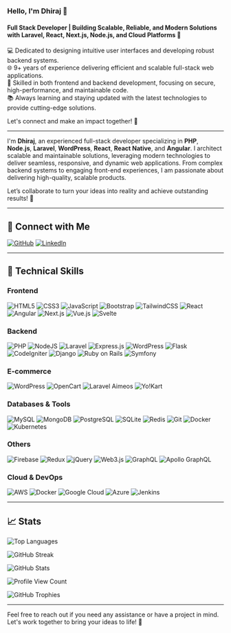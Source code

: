 ### **Hello, I'm Dhiraj 👋**  
#### Full Stack Developer | Building Scalable, Reliable, and Modern Solutions with **Laravel**, **React**, **Next.js**, **Node.js**, and **Cloud Platforms** 🚀

💻 Dedicated to designing intuitive user interfaces and developing robust backend systems.  
🌐 9+ years of experience delivering efficient and scalable full-stack web applications.  
🔧 Skilled in both frontend and backend development, focusing on secure, high-performance, and maintainable code.  
📚 Always learning and staying updated with the latest technologies to provide cutting-edge solutions.

Let's connect and make an impact together! 💬

---

I'm **Dhiraj**, an experienced full-stack developer specializing in **PHP**, **Node.js**, **Laravel**, **WordPress**, **React**, **React Native**, and **Angular**. I architect scalable and maintainable solutions, leveraging modern technologies to deliver seamless, responsive, and dynamic web applications. From complex backend systems to engaging front-end experiences, I am passionate about delivering high-quality, scalable products.

Let’s collaborate to turn your ideas into reality and achieve outstanding results! 🌟

---

## :wave: **Connect with Me**  
[![GitHub](https://img.shields.io/badge/GitHub-%23121011.svg?style=for-the-badge&logo=github&logoColor=white)](https://github.com/dhiraj-nishthatechnosoft) [![LinkedIn](https://img.shields.io/badge/LinkedIn-%230A66C2.svg?style=for-the-badge&logo=linkedin&logoColor=white)](https://www.linkedin.com/in/dhiraj-mehta/)

---

## :briefcase: **Technical Skills**

### **Frontend**  
![HTML5](https://img.shields.io/badge/html5-%23E34F26.svg?style=for-the-badge&logo=html5&logoColor=white) 
![CSS3](https://img.shields.io/badge/css3-%231572B6.svg?style=for-the-badge&logo=css3&logoColor=white) 
![JavaScript](https://img.shields.io/badge/javascript-%23323330.svg?style=for-the-badge&logo=javascript&logoColor=%23F7DF1E) 
![Bootstrap](https://img.shields.io/badge/bootstrap-%238511FA.svg?style=for-the-badge&logo=bootstrap&logoColor=white) 
![TailwindCSS](https://img.shields.io/badge/tailwindcss-%2338B2AC.svg?style=for-the-badge&logo=tailwind-css&logoColor=white) 
![React](https://img.shields.io/badge/react-%2320232a.svg?style=for-the-badge&logo=react&logoColor=%2361DAFB) 
![Angular](https://img.shields.io/badge/angular-%23E23237.svg?style=for-the-badge&logo=angularjs&logoColor=white) 
![Next.js](https://img.shields.io/badge/next.js-%23000000.svg?style=for-the-badge&logo=nextdotjs&logoColor=white) 
![Vue.js](https://img.shields.io/badge/vuejs-%2335495e.svg?style=for-the-badge&logo=vue-dot-js&logoColor=%234FC08D) 
![Svelte](https://img.shields.io/badge/svelte-%23FF3E00.svg?style=for-the-badge&logo=svelte&logoColor=white)

### **Backend**  
![PHP](https://img.shields.io/badge/php-%23777BB4.svg?style=for-the-badge&logo=php&logoColor=white) 
![NodeJS](https://img.shields.io/badge/node.js-6DA55F?style=for-the-badge&logo=node.js&logoColor=white) 
![Laravel](https://img.shields.io/badge/laravel-%23FF2D20.svg?style=for-the-badge&logo=laravel&logoColor=white) 
![Express.js](https://img.shields.io/badge/express.js-%23404d59.svg?style=for-the-badge&logo=express&logoColor=%2361DAFB) 
![WordPress](https://img.shields.io/badge/WordPress-%23117AC9.svg?style=for-the-badge&logo=WordPress&logoColor=white) 
![Flask](https://img.shields.io/badge/flask-%23000000.svg?style=for-the-badge&logo=flask&logoColor=white) 
![CodeIgniter](https://img.shields.io/badge/CodeIgniter-%23EF4223.svg?style=for-the-badge&logo=CodeIgniter&logoColor=white) 
![Django](https://img.shields.io/badge/django-%23092E20.svg?style=for-the-badge&logo=django&logoColor=white) 
![Ruby on Rails](https://img.shields.io/badge/ruby%20on%20rails-%23CC0000.svg?style=for-the-badge&logo=ruby-on-rails&logoColor=white) 
![Symfony](https://img.shields.io/badge/symfony-%23000000.svg?style=for-the-badge&logo=symfony&logoColor=white)

### **E-commerce**  
![WordPress](https://img.shields.io/badge/WordPress-%23117AC9.svg?style=for-the-badge&logo=WordPress&logoColor=white) 
![OpenCart](https://img.shields.io/badge/OpenCart-%2317A2B8.svg?style=for-the-badge&logo=opencart&logoColor=white) 
![Laravel Aimeos](https://img.shields.io/badge/Laravel%20Aimeos-%23FF2D20.svg?style=for-the-badge&logo=laravel&logoColor=white) 
![Yo!Kart](https://img.shields.io/badge/Yo!Kart-%23FF2D20.svg?style=for-the-badge&logo=yokart&logoColor=white)

### **Databases & Tools**  
![MySQL](https://img.shields.io/badge/MySQL-%234479A1.svg?style=for-the-badge&logo=mysql&logoColor=white) 
![MongoDB](https://img.shields.io/badge/MongoDB-%2347A248.svg?style=for-the-badge&logo=mongodb&logoColor=white) 
![PostgreSQL](https://img.shields.io/badge/PostgreSQL-%23336791.svg?style=for-the-badge&logo=postgresql&logoColor=white) 
![SQLite](https://img.shields.io/badge/sqlite-%2307405e.svg?style=for-the-badge&logo=sqlite&logoColor=white) 
![Redis](https://img.shields.io/badge/redis-%23DC382D.svg?style=for-the-badge&logo=redis&logoColor=white) 
![Git](https://img.shields.io/badge/git-%23F1502F.svg?style=for-the-badge&logo=git&logoColor=white) 
![Docker](https://img.shields.io/badge/docker-%232496ED.svg?style=for-the-badge&logo=docker&logoColor=white) 
![Kubernetes](https://img.shields.io/badge/kubernetes-%23326ce5.svg?style=for-the-badge&logo=kubernetes&logoColor=white)

### **Others**  
![Firebase](https://img.shields.io/badge/firebase-%23FFCA28.svg?style=for-the-badge&logo=firebase&logoColor=white) 
![Redux](https://img.shields.io/badge/redux-%23593d88.svg?style=for-the-badge&logo=redux&logoColor=white) 
![jQuery](https://img.shields.io/badge/jquery-%230769AD.svg?style=for-the-badge&logo=jquery&logoColor=white) 
![Web3.js](https://img.shields.io/badge/web3.js-F16822?style=for-the-badge&logo=web3.js&logoColor=white) 
![GraphQL](https://img.shields.io/badge/graphql-%23E10098.svg?style=for-the-badge&logo=graphql&logoColor=white) 
![Apollo GraphQL](https://img.shields.io/badge/apollo%20graphql-311C87?style=for-the-badge&logo=apollo-graphql&logoColor=white)

### **Cloud & DevOps**  
![AWS](https://img.shields.io/badge/AWS-%23FF9900.svg?style=for-the-badge&logo=amazon-aws&logoColor=white) 
![Docker](https://img.shields.io/badge/docker-%230db7ed.svg?style=for-the-badge&logo=docker&logoColor=white) 
![Google Cloud](https://img.shields.io/badge/GoogleCloud-%234285F4.svg?style=for-the-badge&logo=google-cloud&logoColor=white) 
![Azure](https://img.shields.io/badge/azure-%230072C6.svg?style=for-the-badge&logo=microsoft-azure&logoColor=white) 
![Jenkins](https://img.shields.io/badge/jenkins-%232C5263.svg?style=for-the-badge&logo=jenkins&logoColor=white)

---

## :chart_with_upwards_trend: **Stats**
![Top Languages](https://github-readme-stats.vercel.app/api/top-langs?username=dhiraj-nishthatechnosoft&show_icons=true&locale=en&layout=compact&theme=tokyonight)

![GitHub Streak](https://github-readme-streak-stats.herokuapp.com/?user=dhiraj-nishthatechnosoft&theme=tokyonight)

![GitHub Stats](https://github-readme-stats.vercel.app/api?username=dhiraj-nishthatechnosoft&show_icons=true&locale=en&theme=tokyonight)

![Profile View Count](https://komarev.com/ghpvc/?username=dhiraj-nishthatechnosoft)

![GitHub Trophies](https://github-profile-trophy.vercel.app/?username=dhiraj-nishthatechnosoft&theme=tokyonight)

---

Feel free to reach out if you need any assistance or have a project in mind. Let's work together to bring your ideas to life! 💬
